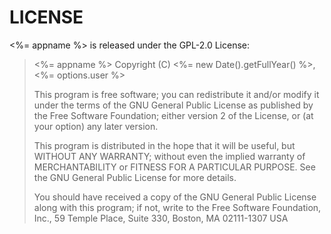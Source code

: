 LICENSE
=======

<%= appname %> is released under the GPL-2.0 License:

> <%= appname %>
> Copyright (C) <%= new Date().getFullYear() %>, <%= options.user %>
>
> This program is free software; you can redistribute it and/or modify it under
> the terms of the GNU General Public License as published by the Free Software
> Foundation; either version 2 of the License, or (at your option) any later
> version.
>
> This program is distributed in the hope that it will be useful, but WITHOUT ANY
> WARRANTY; without even the implied warranty of MERCHANTABILITY or FITNESS FOR
> A PARTICULAR PURPOSE. See the GNU General Public License for more details.
>
> You should have received a copy of the GNU General Public License along with
> this program; if not, write to the Free Software Foundation, Inc., 59 Temple
> Place, Suite 330, Boston, MA 02111-1307 USA
